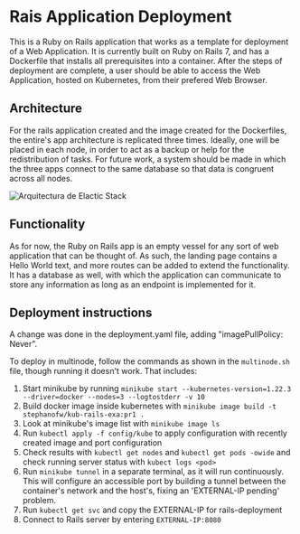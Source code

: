 # Rais Application Deployment

This is a Ruby on Rails application that works as a template for deployment of a Web Application. It is currently built on Ruby on Rails 7, and has a Dockerfile that installs all prerequisites into a container. After the steps of deployment are complete, a user should be able to access the Web Application, hosted on Kubernetes, from their prefered Web Browser.

## Architecture

For the rails application created and the image created for the Dockerfiles, the entire's app architecture is replicated three times. Ideally, one will be placed in each node, in order to act as a backup or help for the redistribution of tasks. For future work, a system should be made in which the three apps connect to the same database so that data is congruent across all nodes.


![Arquitectura de Elactic Stack](./images/arch.png)

## Functionality
As for now, the Ruby on Rails app is an empty vessel for any sort of web application that can be thought of. As such, the landing page contains a Hello World text, and more routes can be added to extend the functionality. It has a database as well, with which the application can communicate to store any information as long as an endpoint is implemented for it.


## Deployment instructions

A change was done in the deployment.yaml file, adding "imagePullPolicy: Never". 

To deploy in multinode, follow the commands as shown in the `multinode.sh` file, though running it doesn't work. That includes:
1. Start minikube by running `minikube start --kubernetes-version=1.22.3 --driver=docker --nodes=3 --logtostderr -v 10`
2. Build docker image inside kubernetes with `minikube image build -t stephanofw/kub-rails-exa:pr1 .`
3. Look at minikube's image list with `minikube image ls`
4. Run `kubectl apply -f config/kube` to apply configuration with recently created image and port configuration
5. Check results with `kubectl get nodes` and `kubectl get pods -owide` and check running server status with `kubect logs <pod>`
6. Run `minikube tunnel` in a separate terminal, as it will run continuously. This will configure an accessible port by building a tunnel between the container's network and the host's, fixing an 'EXTERNAL-IP pending' problem.
7. Run `kubectl get svc` and copy the EXTERNAL-IP for rails-deployment
8. Connect to Rails server by entering `EXTERNAL-IP:8080`
